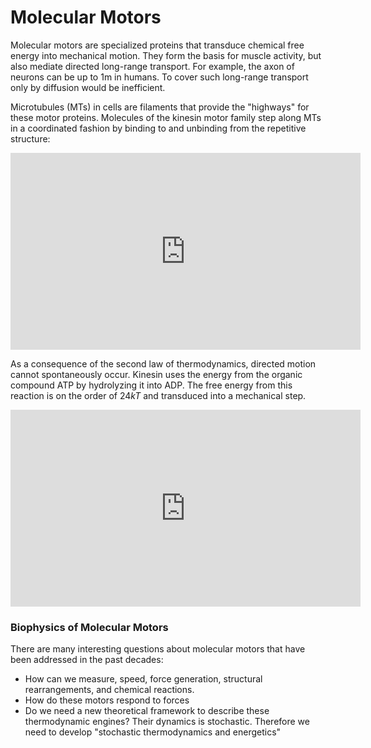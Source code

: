 # Molecular Motors

Molecular motors are specialized proteins that transduce chemical free energy into mechanical motion. They form the basis for muscle activity, but also mediate directed long-range transport. For example, the axon of neurons can be up to 1m in humans. To cover such long-range transport only by diffusion would be inefficient. 

Microtubules (MTs) in cells are filaments that provide the "highways" for these motor proteins. Molecules of the kinesin motor family step along MTs in a coordinated fashion by binding to and unbinding from the repetitive structure:  

<iframe width="560" height="315" src="https://www.youtube.com/embed/lMliGsOqA8k" frameborder="0" allow="accelerometer; autoplay; encrypted-media; gyroscope; picture-in-picture" allowfullscreen></iframe>

As a consequence of the second law of thermodynamics, directed motion cannot spontaneously occur. Kinesin uses the energy from the organic compound ATP by hydrolyzing it into ADP. The free energy from this reaction is on the order of $24 kT$ and transduced into a mechanical step.

<iframe width="560" height="315" src="https://www.youtube.com/embed/YAva4g3Pk6k" frameborder="0" allow="accelerometer; autoplay; encrypted-media; gyroscope; picture-in-picture" allowfullscreen></iframe>

### Biophysics of Molecular Motors

There are many interesting questions about molecular motors that have been addressed in the past decades:

- How can we measure, speed, force generation, structural rearrangements, and chemical reactions.
- How do these motors respond to forces
- Do we need a new theoretical framework to describe these thermodynamic engines? Their dynamics is stochastic. Therefore we need to develop "stochastic thermodynamics and energetics"
